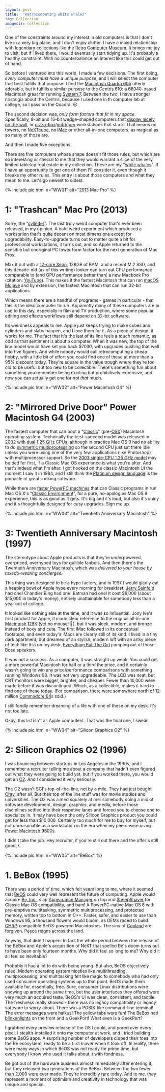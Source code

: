 ```yaml
---
layout: post
title:  "Retrocomputing white whales"
tag: Collection
imagedir: collection
---
```


One of the constraints around my interest in old computers is that I don't live in a very big place, and I don't  enjoy clutter. I have a mixed relationship with legendary collections like the [Retro Computer Museum](https://retrocomputermuseum.co.uk/). It brings me joy to visit, but if I lived there, I would eventually start tidying up. It's probably a healthy constraint. With no counterbalance an interest like this could get out of hand.

So before I ventured into this world, I made a few decisions. The first being, *every computer must have a unique purpose*, and I will select the computer that best fulfills that purpose. I find the [Macintosh Quadra 605](https://en.wikipedia.org/wiki/Macintosh_Quadra_605#/media/File:Macintosh_quadra_605_warm.jpg) utterly adorable, but it fulfills a similar purpose to the [Centris 610](https://en.wikipedia.org/wiki/Macintosh_Quadra_610): a [68040](https://en.wikipedia.org/wiki/Motorola_68040)-based Macintosh great for running [System 7](https://en.wikipedia.org/wiki/System_7). Between the two, I have stronger nostalgia about the Centris, because I used one in th computer lab at college, so I pass on the Quadra. 😢

The second decision was, *only form factors that fit in my space*. Specifically, 8-bit and 16-bit wedge-shaped computers that [display nicely on the wall](/2023/01/08/collection-display.html), or [pizza-box](https://en.wikipedia.org/wiki/Pizza_box_form_factor)/[outrigger](https://en.wikipedia.org/wiki/Outrigger_Macintosh) workstations that stack. That means no towers, no [NeXTcube](https://en.wikipedia.org/wiki/NeXTcube), no [iMac](https://en.wikipedia.org/wiki/IMac_G3) or other all-in-one computers, as magical as so many of those are.

And then I made five exceptions.

There are five computers whose shape doesn't fit those rules, but which are so interesting or special to me that they would warrant a slice of the very limited tabletop real estate in my collection. These are my "[white whales](https://en.wikipedia.org/wiki/Moby-Dick)". If I have an opportunity to get one of them I'll consider it, even though it breaks my other rules. This entry is about those computers and what they mean to me. Let's go newest to oldest.

{% include pic.html n="WW01" alt="2013 Mac Pro" %}

# 1: "Trashcan" Mac Pro (2013)

Sorry, the "[cylinder](https://en.wikipedia.org/wiki/Mac_Pro#Cylinder_(2013))". The last truly weird computer that's ever been released, in my opinion. A bold weird experiment which produced a workstation that's quite decent on most dimensions except for upgradability. Easy-to-upgrade turns out to matter quite a bit for professional workstations, it turns out, and so Apple returned  to the sensible but unoriginal PC tower form factor for the next generation of Mac Pros.

Max it out with a [12-core Xeon](https://ark.intel.com/content/www/us/en/ark/products/75283/intel-xeon-processor-e52697-v2-30m-cache-2-70-ghz.html), 128GB of RAM, and a recent M.2 SSD, and this decade-old (as of this writing) looker can turn out CPU performance comparable to (and GPU performance better than) a new Macbook Pro (citation: [YouTube](ttps://www.youtube.com/watch?v=_XaZ2z7FEfA)). This makes it the fastest Macintosh that can run [macOS Mojave](https://en.wikipedia.org/wiki/MacOS_Mojave) and by extension, the fastest Macintosh that can run 32-bit applications.

Which means there are a handful of programs - games in particular - that this is the ideal computer to run. Apparently many of these computers are in use to this day, especially in film and TV production, where some popular editing and effects workflows still depend on 32-bit software.

Its weirdness appeals to me. Apple just keeps trying to make cubes and cylinders and slabs happen, and I love them for it. As a piece of design, it works for me. The fact that it's the last of its line feels a touch romantic, as odd as that sentiment is about a computer. When it was new, the top of the line model would have set you back $7000, with upgrades pushing that well into five figures. And while nobody would call retrocomputing a cheap hobby, with a little bit of effort you could find one of these at more than a 95% discount today.  They're square in the value trough where they're too old to be useful but too new to be collectible.  There's something fun about something you remember being exciting but prohibitively expensive, and now you can actually get one for not *that* much.

{% include pic.html n="WW02" alt="Power Macintosh G4" %}

# 2: "Mirrored Drive Door" Power Macintosh G4 (2003)

The fastest computer that can boot a "[Classic](https://en.wikipedia.org/wiki/Classic_Mac_OS)" (pre-[OSX](https://en.wikipedia.org/wiki/MacOS)) Macintosh operating system. Technically the best-specced model was released in 2002 with [dual 1.25 GHz CPUs](https://everymac.com/systems/apple/powermac_g4/specs/powermac_g4_1.25_dp_mdd.html), although in practice Mac OS 9 had no ability to do [symmetric multiprocesssing](https://www.techtarget.com/searchdatacenter/definition/SMP) so the second CPU just sat there idle unless you were using one of the very few applications (like Photoshop) with multiprocessor support. So the [2003 single-CPU 1.25 GHz model](https://everymac.com/systems/apple/powermac_g4/specs/powermac_g4_1.25_mdd.html) may be tied for first, if a Classic Mac OS experience is what you're after. And that's indeed what I'm after. I got hooked on the classic Macintosh UI the moment I saw it in 1984, and I still think the [Platinum design language](https://en.wikipedia.org/wiki/Appearance_Manager) is the pinnacle of great-looking software.

While there are [faster PowerPC machines](https://everymac.com/mac-answers/mac-os-9-classic-support-faq/last-macs-to-support-macos-9-classic.html) that can Classic programs in run Mac OS X's "[Classic Environment](https://en.wikipedia.org/wiki/List_of_macOS_built-in_apps#Classic)", for a pure, no-apologies Mac OS 9 experience, this is as good as it gets. It's big and it's loud, but also it's shiny and it's thoughtfully designed for easy upgrades. Sign me up.

{% include pic.html n="WW03" alt="Twentieth Anniversary Macintosh" %}

# 3: Twentieth Anniversary Macintosh (1997)

The stereotype about Apple products is that they're underpowered, overpriced, overhyped toys for gullible fanbois. And then there's the Twentieth Anniversary Macintosh, which was *delivered to your house by tuxedo-wearing concierges*. 

This thing was designed to be a hype factory, and in 1997 I would gladly eat a heaping bowl of Apple hype every morning for breakfast. [Jerry Seinfeld](https://productplacementblog.com/tv-series/apple-twentieth-anniversary-macintosh-computer-used-by-jerry-in-seinfeld-season-9-episode-9-the-apology-1997/) had one! Chandler Bing had one! Batman had one! It cost $8,000 (about $15,000 in today's money), entirely unattainable for somebody less than a year out of college. 

It looked like nothing else at the time, and it was so influential. Jony Ive's first product for Apple, it made clear reference to the original all-in-one [Macintosh 128K](https://en.wikipedia.org/wiki/Macintosh_128K) (yet no mouse! 🤯), but it was sleek, modern, and bronze instead of boxy and cute. The first iMac followed in its conceptual footsteps, and even today's iMacs are clearly still of its kind. I lived in a tiny dark apartment, but dreamed of an stylish, modern loft with an artsy piece of tech like this on my desk, [Everything But The Girl](https://open.spotify.com/album/2mKMc9g06B2uYTaYRYqpAk) pumping out of those Bose speakers.

It was not a success. As a computer, it was straight up weak. You could get a more powerful Macintosh for half or a third the price, and it certainly wasn't going to win any price/performance comparisons with something running Windows 98. It was not very upgradeable. The LCD was neat, but CRT monitors were bigger, brighter, and cheaper. Fewer than 10,000 were made before it was discontinued. Which, as a collectible, makes it hard to find one of these today. (For comparison, there were somewhere north of 12 million [Commodore 64](https://en.wikipedia.org/wiki/Commodore_64)s sold.)

I still fondly remember dreaming of a life with one of these on my desk. It's not too late.

Okay, this list isn't all Apple computers. That was the final one, I swear.

{% include pic.html n="WW04" alt="Silicon Graphics O2" %}

# 2: Silicon Graphics O2 (1996)

I was bouncing between startups in Los Angeles in the 1990s, and I remember a recruiter telling me about a company that hadn't even figured out what they were going to build yet, but if you worked there, you would get an [O2](http://www.sgistuff.net/hardware/systems/o2.html). And I considered it very seriously.

The O2 wasn't SGI's top-of-the-line, not by a mile. They had just bought [Cray](https://en.wikipedia.org/wiki/Cray), after all. But their top of the line stuff was for movie studios and universities. The O2 was aimed squarely at me: somebody doing a mix of software development, design, graphics, and media, before those disciplines settled into their respetive lanes and forced you to choose one to specialize in. It may have been the only Silicon Graphics product you could get for less than $10,000. Certainly too much for me to buy for myself, but not unreasonable as a workstation in the era when my peers were using [Power Macintosh 9600](https://en.wikipedia.org/wiki/Power_Macintosh_9600)s.

I didn't take the job. Hey recruiter, if you're still out there and the offer's still good, 📞.

{% include pic.html n="WW05" alt="BeBox" %}

# 1. BeBox (1995)

There was a period of time, which felt years long to me, where it seemed that [BeOS](https://en.wikipedia.org/wiki/BeOS) could very well represent the future of computing. Apple would acquire [Be, Inc.](https://en.wikipedia.org/wiki/Be_Inc.), slap [Appearance Manager](https://en.wikipedia.org/wiki/Appearance_Manager) on top and [SheepShaver](https://en.wikipedia.org/wiki/SheepShaver) for Classic Mac OS compatibility, and bam! A PowerPC-native Mac OS 8 with pre-emptive multitasking, symmetric multiprocessing, and protected memory, written top to bottom in C++. Faster, safer, and easier to use than Windows 95, a thousand flowers would bloom, as OEMs raced to build [CHRP](https://en.wikipedia.org/wiki/Common_Hardware_Reference_Platform)-compatible BeOS-powered Macintoshes. The sins of [Copland](/2023/03/19/copland.html) are forgiven. Peace reigns across the land.

Anyway, that didn't happen. In fact the whole period between the release of the BeBox and Apple's acquisition of NeXT that spelled Be's doom turns out to have been only fourteen months. Why did it feel so long to me? Why did it all feel so inevitable?

Probably it had a lot to do with being young. But also, BeOS objectively ruled. Modern operating system niceties like multithreading, multiprocessing, and multitasking felt like magic to somebody who had only used consumer operating systems up to that point. BeOS made them available for, essentially, free. Sure, consumer Linux distributions were showing up around the same time, but the user interfaces they offered were very much an acquired taste. BeOS's UI was clean, consistent, and tactile. The freshness really showed - there was no legacy compatibility or legacy software to worry about. There was a POSIX-like command-line terminal! The error messages were haikus! The yellow tabs were fun! The BeBox had [blinkenlights](https://en.wikipedia.org/wiki/Blinkenlights) on the front and a GeekPort! What even is a GeekPort?

I grabbed every preview release of the OS I could, and pored over every pixel. I stealth-installed it onto my computer at work, and I tried building some BeOS apps. A surprising number of developers dipped their toes into the Be ecosystem, ready to be a first mover when it took off. In reality, there were many ways in which BeOS was not ready for prime time, but everybody I know who used it talks about it with fondness.

Be got out of the hardware business almost immediately after entering it, but they released two generations of the BeBox. Between the two fewer than 2,000 were ever made. They're incredibly rare today. And to me, they represent a moment of optimism and creativity in technology that was unique and special.